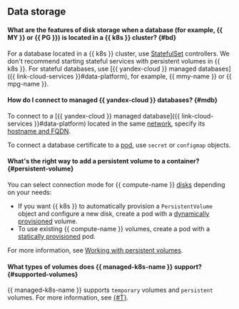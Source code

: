 ## Data storage

#### What are the features of disk storage when a database (for example, {{ MY }} or {{ PG }}) is located in a {{ k8s }} cluster? {#bd}

For a database located in a {{ k8s }} cluster, use [StatefulSet](https://kubernetes.io/docs/concepts/workloads/controllers/statefulset/) controllers. We don't recommend starting stateful services with persistent volumes in {{ k8s }}. For stateful databases, use [{{ yandex-cloud }} managed databases]({{ link-cloud-services }}#data-platform), for example, {{ mmy-name }} or {{ mpg-name }}.

#### How do I connect to managed {{ yandex-cloud }} databases? {#mdb}

To connect to a [{{ yandex-cloud }} managed database]({{ link-cloud-services }}#data-platform) located in the same [network](../../vpc/concepts/network.md#network), specify its [hostname and FQDN](../../compute/concepts/network.md#hostname).

To connect a database certificate to a [pod](../../managed-kubernetes/concepts/index.md#pod), use `secret` or `configmap` objects.

#### What's the right way to add a persistent volume to a container? {#persistent-volume}

You can select connection mode for {{ compute-name }} [disks](../../compute/concepts/disk.md) depending on your needs:
* If you want {{ k8s }} to automatically provision a `PersistentVolume` object and configure a new disk, create a pod with a [dynamically provisioned](../../managed-kubernetes/operations/volumes/dynamic-create-pv.md) volume.
* To use existing {{ compute-name }} volumes, create a pod with a [statically provisioned](../../managed-kubernetes/operations/volumes/static-create-pv.md) pod.

For more information, see [Working with persistent volumes](../../managed-kubernetes/concepts/volume.md#persistent-volume).

#### What types of volumes does {{ managed-k8s-name }} support? {#supported-volumes}

{{ managed-k8s-name }} supports `temporary` volumes and `persistent` volumes. For more information, see [{#T}](../../managed-kubernetes/concepts/volume.md).